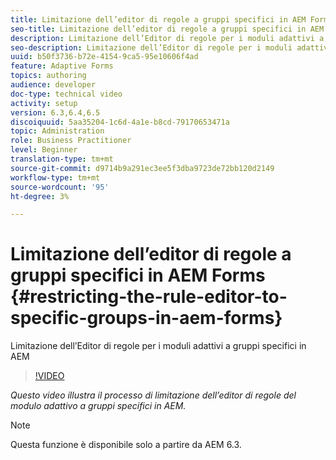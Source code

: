 ```yaml
---
title: Limitazione dell’editor di regole a gruppi specifici in AEM Forms
seo-title: Limitazione dell’editor di regole a gruppi specifici in AEM Forms
description: Limitazione dell’Editor di regole per i moduli adattivi a gruppi specifici in AEM
seo-description: Limitazione dell’Editor di regole per i moduli adattivi a gruppi specifici in AEM
uuid: b50f3736-b72e-4154-9ca5-95e10606f4ad
feature: Adaptive Forms
topics: authoring
audience: developer
doc-type: technical video
activity: setup
version: 6.3,6.4,6.5
discoiquuid: 5aa35204-1c6d-4a1e-b8cd-79170653471a
topic: Administration
role: Business Practitioner
level: Beginner
translation-type: tm+mt
source-git-commit: d9714b9a291ec3ee5f3dba9723de72bb120d2149
workflow-type: tm+mt
source-wordcount: '95'
ht-degree: 3%

---
```



# Limitazione dell’editor di regole a gruppi specifici in AEM Forms {#restricting-the-rule-editor-to-specific-groups-in-aem-forms}

Limitazione dell’Editor di regole per i moduli adattivi a gruppi specifici in AEM

>[!VIDEO](https://video.tv.adobe.com/v/19470?quality=9&learn=on)

*Questo video illustra il processo di limitazione dell’editor di regole del modulo adattivo a gruppi specifici in AEM.*

>[!NOTE]
>
>Questa funzione è disponibile solo a partire da AEM 6.3.

